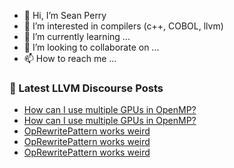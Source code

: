 - 👋 Hi, I’m Sean Perry
- 👀 I’m interested in compilers (c++, COBOL, llvm)
- 🌱 I’m currently learning ...
- 💞️ I’m looking to collaborate on ...
- 📫 How to reach me ...

<!---
s66perry/s66perry is a ✨ special ✨ repository because its `README.md` (this file) appears on your GitHub profile.
You can click the Preview link to take a look at your changes.
--->
### 📕 Latest LLVM Discourse Posts

<!-- DISCOURSE-LLVM:START -->
- [How can I use multiple GPUs in OpenMP?](https://discourse.llvm.org/t/how-can-i-use-multiple-gpus-in-openmp/66155#post_16)
- [How can I use multiple GPUs in OpenMP?](https://discourse.llvm.org/t/how-can-i-use-multiple-gpus-in-openmp/66155#post_15)
- [OpRewritePattern works weird](https://discourse.llvm.org/t/oprewritepattern-works-weird/66176#post_3)
- [OpRewritePattern works weird](https://discourse.llvm.org/t/oprewritepattern-works-weird/66176#post_2)
- [OpRewritePattern works weird](https://discourse.llvm.org/t/oprewritepattern-works-weird/66176#post_1)
<!-- DISCOURSE-LLVM:END -->
